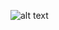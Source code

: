 ![alt text](https://lh3.googleusercontent.com/VBdfHUOlC2QotiiHjlLHQO7U12eiIS1gBfeoEThxHfDga8YuIpNjrm8x51ixwueEhd3LEkiROAXpsROSgCGAHcQaOnj0DhkiFnnX4z1kYnDDqK76oKmcxlTJknviOmai_Pk0N-wMn72ITo1j53zMdXEnfeaz4KJxXDJ6zQpRGB8iEasisIVmi_MataaeDygk-hJelY_mn2P3S4G1iTghCAx9yMxZ1D9Crz8WFxpq7jD6ifLgd8IUVVB4T3XC2X3NfPQtoi-9ntkIwtJsMvmfAh6nisTOeJKzY9kIpYL1KXIp6EvyPoVuehKNb1-T7-dOdAG7eVTgVMcszUvDTbBnNatUpwxZXrUCLxTJ0qZRLc_R0zvRwwkcAS1mzTgMU2ATNWQ0HcRDN7QX9qfqcoctAPJdnKSgNU_73JrJuj0WOLClo3roc9tADp7VwhaYOAn2DCZQ4iJicHBUfJfEBV7abHemyVpU32VFO5h4KePNXenjnn6sY-8rNkPUw-LdqVvLGum-K_tP5DEkEEmYz7x1fjcaLoYEtSEU_MvKulNYDv2vte9LWTBEdEQoqZW6FWdqQdQFM-hA_Hi6jVG1JZ8-6aak5wNtRgHWGUlZOkBggEQcLPVA9UAV_disy2aNvKLNpgvA2k8dxgAHVJawC2n9I_DFaYMG8btuuEDvDsMfYDN71zBDYwXVjDTj9puVaZHM7i9rVeSG_i9EV610QN10pwGa2GJlCmN0VeRpkfnWwigQcJOV3cUbALj9F2W4t_uNaoT1n3IzQS0Z41Th_R4BusRth_5gf0x_ACsY=w652-h1122-no?authuser=0)
